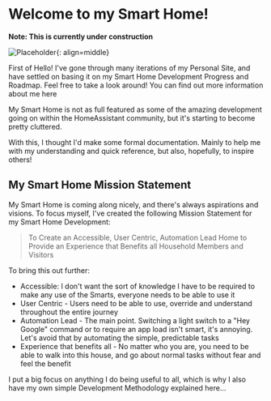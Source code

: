 # Welcome to my Smart Home!

**Note: This is currently under construction**

![Placeholder](./assets/images/me.png){: align=middle}

First of Hello! I've gone through many iterations of my Personal Site, and have settled on basing it on my Smart Home Development Progress and Roadmap. Feel free to take a look around! You can find out more information about me here

My Smart Home is not as full featured as some of the amazing development going on within the HomeAssistant community, but it's starting to become pretty cluttered. 

With this, I thought I'd make some formal documentation. Mainly to help me with my understanding and quick reference, but also, hopefully, to inspire others!

## My Smart Home Mission Statement
My Smart Home is coming along nicely, and there's always aspirations and visions. To focus myself, I've created the following Mission Statement for my Smart Home Development:

> To Create an Accessible, User Centric, Automation Lead Home to Provide an Experience that Benefits all Household Members and Visitors

To bring this out further:

- Accessible: I don't want the sort of knowledge I have to be required to make any use of the Smarts, everyone needs to be able to use it
- User Centric - Users need to be able to use, override and understand throughout the entire journey
- Automation Lead - The main point. Switching a light switch to a "Hey Google" command or to require an app load isn't smart, it's annoying. Let's avoid that by automating the simple, predictable tasks
- Experience that benefits all - No matter who you are, you need to be able to walk into this house, and go about normal tasks without fear and feel the benefit

I put a big focus on anything I do being useful to all, which is why I also have my own simple Development Methodology explained here...
